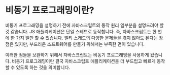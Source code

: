 # 비동기 프로그래밍이란?

비동기 프로그래밍을 설명하기 전에 자바스크립트의 동작 원리 일부분을 설명드려야 할 것 같습니다. JS 애플리케이션은 단일 스레드로 동작합니다. 즉, 자바스크립트는 한 번에 한 가지 일만 할 수 있습니다. 멀티 스레드의 다양한 문제들을 겪지 않아도 된다는 장점은 있지만, 부드러운 소프트웨어를 만들기 위해서는 부족한 면이 있습니다.

이러한 점들을 보완하기 위해서 자바스크립트는 비동기 프로그래밍을 사용하게 됬습니다. 비동기 프로그래밍이란 결국 자바스크립트 애플리케이션을 더 부드럽고 빠르게 동작할 수 있도록 하는 것을 의미합니다.
